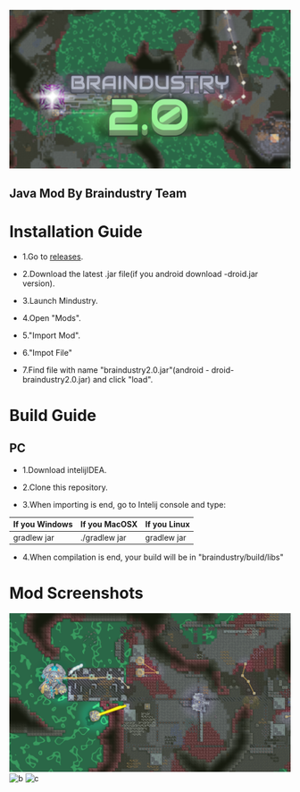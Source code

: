 ![alt tag]( https://github.com/pixaxeofpixie/pictures/blob/main/logo.png?raw=true)
## Java Mod By Braindustry Team 

# Installation Guide

* 1.Go to [releases]( https://github.com/pixaxeofpixie/Braindustry-Mod/releases ).

* 2.Download the latest .jar file(if you android download -droid.jar version).

* 3.Launch Mindustry.

* 4.Open "Mods".

* 5."Import Mod".

* 6."Impot File"

* 7.Find file with name "braindustry2.0.jar"(android - droid-braindustry2.0.jar) and click "load".

# Build Guide

## PC

* 1.Download intelijIDEA.

* 2.Clone this repository.

* 3.When importing is end, go to Intelij console and type:

If you Windows  |  If you MacOSX  | If you Linux
------------ | ------------------------- | -------------
gradlew jar | ./gradlew jar | gradlew jar

* 4.When compilation is end, your build will be in "braindustry/build/libs"

# Mod Screenshots

![a](https://github.com/pixaxeofpixie/pictures/blob/main/screen2.png?raw=true)
![b](https://user-images.githubusercontent.com/63517945/102699428-a69ea400-4255-11eb-8bb0-484f630e79f3.png)
![c](https://user-images.githubusercontent.com/63517945/101539745-0f616300-39b0-11eb-99ec-5c2fc6d75d80.png)
